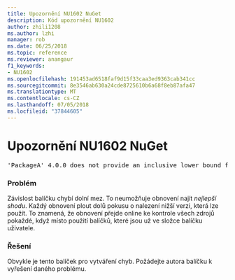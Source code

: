 ```yaml
---
title: Upozornění NU1602 NuGet
description: Kód upozornění NU1602
author: zhili1208
ms.author: lzhi
manager: rob
ms.date: 06/25/2018
ms.topic: reference
ms.reviewer: anangaur
f1_keywords:
- NU1602
ms.openlocfilehash: 191453ad6518faf9d15f33caa3ed9363cab341cc
ms.sourcegitcommit: 8e3546ab630a24cde8725610b6a68f8eb87afa47
ms.translationtype: MT
ms.contentlocale: cs-CZ
ms.lasthandoff: 07/05/2018
ms.locfileid: "37844605"
---
```

# <a name="nuget-warning-nu1602"></a>Upozornění NU1602 NuGet

<pre>'PackageA' 4.0.0 does not provide an inclusive lower bound for dependency 'PackageB' (> 3.5.0). An approximate best match of 3.6.0 was resolved.</pre>

### <a name="issue"></a>Problém
Závislost balíčku chybí dolní mez. To neumožňuje obnovení najít *nejlepší shodu*. Každý obnovení plout dolů pokusu o nalezení nižší verzi, která lze použít. To znamená, že obnovení přejde online ke kontrole všech zdrojů pokaždé, když místo použití balíčků, které jsou už ve složce balíčku uživatele.

### <a name="solution"></a>Řešení
Obvykle je tento balíček pro vytváření chyb. Požádejte autora balíčku k vyřešení daného problému.